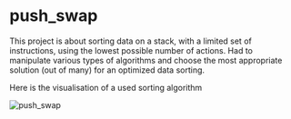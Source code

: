 # push_swap
This project is about sorting data on a stack, with a limited set of instructions, using the lowest possible number of actions. Had to manipulate various types of algorithms and choose the most appropriate solution (out of many) for an optimized data sorting.

Here is the visualisation of a used sorting algorithm

![push_swap](https://github.com/asudie/push_swap/assets/80539245/58b992ba-3831-43af-bdd9-8ea2f317ee81)
